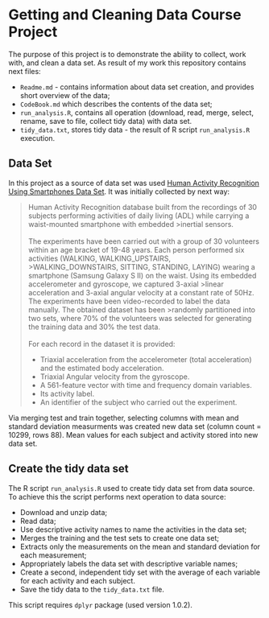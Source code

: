 # Getting and Cleaning Data Course Project

The purpose of this project is to demonstrate the ability to collect, work with, and clean a data set.
As result of my work this repository contains next files:
- `Readme.md` - contains information about data set creation, and provides short overview of the data;
- `CodeBook.md` which describes the contents of the data set; 
- `run_analysis.R`, contains all operation (download, read, merge, select, rename, save to file, collect tidy data) with data set.
- `tidy_data.txt`, stores tidy data - the result of R script `run_analysis.R` execution.


## Data Set
In this project as a source of data set was used [Human Activity Recognition Using Smartphones Data Set](http://archive.ics.uci.edu/ml/datasets/Human+Activity+Recognition+Using+Smartphones). It was initially collected by next way:
>Human Activity Recognition database built from the recordings of 30 subjects performing activities of daily living (ADL) while carrying a waist-mounted smartphone with embedded >inertial sensors.</br></br>
>The experiments have been carried out with a group of 30 volunteers within an age bracket of 19-48 years. Each person performed six activities (WALKING, WALKING_UPSTAIRS, >WALKING_DOWNSTAIRS, SITTING, STANDING, LAYING) wearing a smartphone (Samsung Galaxy S II) on the waist. Using its embedded accelerometer and gyroscope, we captured 3-axial >linear acceleration and 3-axial angular velocity at a constant rate of 50Hz. The experiments have been video-recorded to label the data manually. The obtained dataset has been >randomly partitioned into two sets, where 70% of the volunteers was selected for generating the training data and 30% the test data. </br></br>
>For each record in the dataset it is provided:
>- Triaxial acceleration from the accelerometer (total acceleration) and the estimated body acceleration.
>- Triaxial Angular velocity from the gyroscope.
>- A 561-feature vector with time and frequency domain variables.
>- Its activity label.
>- An identifier of the subject who carried out the experiment.

Via merging test and train together, selecting columns with mean and standard deviation measurments was created new data set (column count = 10299, rows 88). Mean values for each subject and activity stored into new data set.

## Create the tidy data set
The R script `run_analysis.R` used to create tidy data set from data source. To achieve this the script performs next operation to data source:
- Download and unzip data;
- Read data;
- Use descriptive activity names to name the activities in the data set;
- Merges the training and the test sets to create one data set;
- Extracts only the measurements on the mean and standard deviation for each measurement;
- Appropriately labels the data set with descriptive variable names;
- Create a second, independent tidy set with the average of each variable for each activity and each subject.
- Save the tidy data to the `tidy_data.txt` file.

This script requires `dplyr` package (used version 1.0.2).
